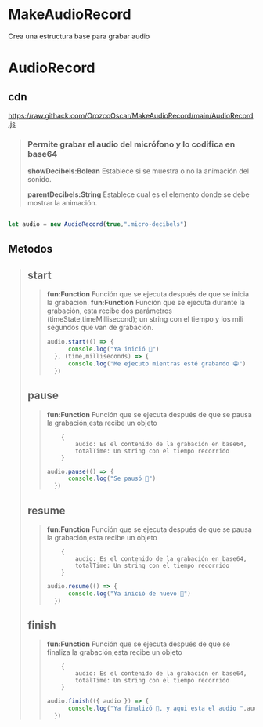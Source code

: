 # MakeAudioRecord
Crea una estructura base para grabar audio

# AudioRecord
## cdn
https://raw.githack.com/OrozcoOscar/MakeAudioRecord/main/AudioRecord.js


> ### Permite grabar el audio del micrófono y lo codifica en base64
> 
> **showDecibels:Bolean** Establece si se muestra o no la animación del sonido.
> 
> **parentDecibels:String** Establece cual es el elemento donde se debe mostrar la animación.
>
```js

let audio = new AudioRecord(true,".micro-decibels")
```
## Metodos
> ## start
>> **fun:Function** Función que se ejecuta después de que se inicia la grabación. 
>> **fun:Function** Función que se ejecuta durante la grabación, esta recibe dos parámetros (timeState,timeMillisecond); un string con el tiempo y los mili segundos que van de grabación.
>> ```js
>> audio.start(() => {
>>       console.log("Ya inició 🧐")
>>   }, (time,milliseconds) => {
>>       console.log("Me ejecuto mientras esté grabando 😁")
>>   })
>> ```
>
> ## pause
>> **fun:Function** Función que se ejecuta después de que se pausa la grabación,esta recibe un objeto 
>> 
>>         {
>>             audio: Es el contenido de la grabación en base64,
>>             totalTime: Un string con el tiempo recorrido
>>         } 
>> ```js
>> audio.pause(() => {
>>       console.log("Se pausó 🥱")
>>   })
>> ```
>
> ## resume
>> **fun:Function** Función que se ejecuta después de que se pausa la grabación,esta recibe un objeto
>> 
>>         {
>>             audio: Es el contenido de la grabación en base64,
>>             totalTime: Un string con el tiempo recorrido
>>         } 
>> ```js
>> audio.resume(() => {
>>       console.log("Ya inició de nuevo 🤪")
>>   })
>> ```
>    
> ## finish
>> **fun:Function** Función que se ejecuta después de que se finaliza la grabación,esta recibe un objeto 
>> 
>>         {
>>             audio: Es el contenido de la grabación en base64,
>>             totalTime: Un string con el tiempo recorrido
>>         } 
>> ```js
>> audio.finish(({ audio }) => {
>>       console.log("Ya finalizó 🤩, y aqui esta el audio ",audio)
>>   })
>> ```
>
